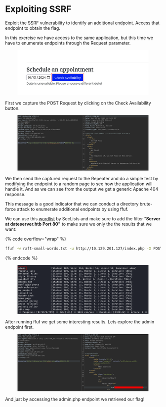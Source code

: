# Exploiting SSRF

Exploit the SSRF vulnerability to identify an additional endpoint. Access that endpoint to obtain the flag.

In this exercise we have access to the same application, but this time we have to enumerate endpoints through the Request parameter.

<figure><img src="../../../../.gitbook/assets/image (5) (1) (1) (1).png" alt=""><figcaption></figcaption></figure>

First we capture the POST Request by clicking on the Check Availability button.

<figure><img src="../../../../.gitbook/assets/image (1) (1) (1) (1) (1) (1) (1) (1).png" alt=""><figcaption></figcaption></figure>

We then send the captured request to the Repeater and do a simple test by modifying the endpoint to a random page to see how the application will handle it. And as we can see from the output we get a generic Apache 404 response.

This message is a good indicator that we can conduct a directory brute-force attack to enumerate additional endpoints by using ffuf.

We can use this [wordlist](https://github.com/danielmiessler/SecLists/blob/master/Discovery/Web-Content/raft-small-directories-lowercase.txt) by SecLists and make sure to add the filter "**Server at dateserver.htb Port 80"** to make sure we only the the results that we want:&#x20;

{% code overflow="wrap" %}
```bash
ffuf -w raft-small-words.txt -u http://10.129.201.127/index.php -X POST -H "Content-Type: application/x-www-form-urlencoded" -d "dateserver=http://dateserver.htb/FUZZ.php&date=2024-01-01" -fr "Server at dateserver.htb Port 80"
```
{% endcode %}

<figure><img src="../../../../.gitbook/assets/image (2) (1) (1) (1) (1) (1) (1) (1).png" alt=""><figcaption></figcaption></figure>

After running ffuf we get some interesting results. Lets explore the admin endpoint first.

<figure><img src="../../../../.gitbook/assets/image (5) (1) (1) (1) (1).png" alt=""><figcaption></figcaption></figure>

And just by accessing the admin.php endpoint we retrieved our flag!
